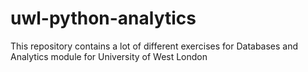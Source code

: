 # uwl-python-analytics
This repository contains a lot of different exercises for Databases and Analytics module for University of West London
